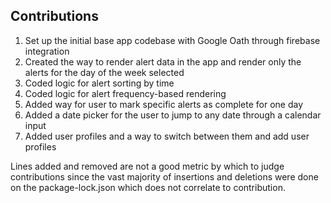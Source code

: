 ## Contributions
1. Set up the initial base app codebase with Google Oath through firebase integration
2. Created the way to render alert data in the app and render only the alerts for the day of the week selected
3. Coded logic for alert sorting by time
4. Coded logic for alert frequency-based rendering
5. Added way for user to mark specific alerts as complete for one day
6. Added a date picker for the user to jump to any date through a calendar input
7. Added user profiles and a way to switch between them and add user profiles

Lines added and removed are not a good metric by which to judge contributions since the vast majority of insertions and deletions were done on the package-lock.json which does not correlate to contribution.
